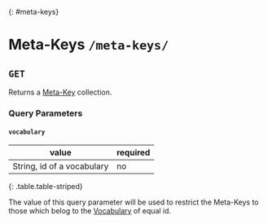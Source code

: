 {: #meta-keys}
# Meta-Keys `/meta-keys/`

## `GET`

Returns a [Meta-Key](meta-key.html) collection.

### Query Parameters

#### `vocabulary`

| value                                             | required   |
| ------------                                      | ---------- |
| String, id of a vocabulary | no         |
{: .table.table-striped}

The value of this query parameter will be used to restrict the Meta-Keys to
those which belog to the [Vocabulary] of equal id.

  [Vocabulary]: vocabulary.html
